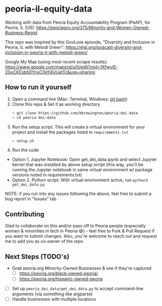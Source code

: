 # peoria-il-equity-data

Working with data from Peoria Equity Accountability Program (PeAP), for Peoria, IL (US): https://peoriagov.org/375/Minority-and-Women-Owned-Business-Regist

This repo was inspired by this GovLove episode, "Diversity and Inclusion in Peoria, IL with Melodi Green": https://elgl.org/podcast-diversity-and-inclusion-in-peoria-il-with-melodi-green/

Google My Map (using most recent scrape results): https://www.google.com/maps/d/u/0/edit?mid=1XfwyjE-2GxCKEsbhDYnsC0eY4UUetTc&usp=sharing

## How to run it yourself

1. Open a command line (Mac: Terminal, Windows: [git bash](https://gitforwindows.org/))
2. Clone this repo & Set it as working directory
    ```bash
    > git clone https://github.com/bbrewington/peoria-dei-data
    > cd peoria-dei-data
    ```
3. Run the setup script.  This will create a virtual environment for your project and install the packages listed in `requirements.txt`
   ```bash
   > setup.sh
   ```
4. Run the code
  - Option 1, Jupyter Notebook: Open get_dei_data.ipynb and select Jupyter kernel that was installed by above setup script (this way, you'll be running the Jupyter notebook in same virtual environment w/ package versions noted in requirements.txt)
  - Option 2, Python script: With virtual environment active, run `python3 get_dei_data.py`

NOTE: if you run into any issues following the above, feel free to submit a bug report in "Issues" tab

## Contributing

Glad to collaborate on this and/or pass off to Peoria people (especially women & minorities in tech in Peoria :smile:) - feel free to Fork & Pull Request if you want to submit changes.  Also, you're welcome to reach out and request me to add you as co-owner of the repo

## Next Steps (TODO's)

- Grab peoria.org Minority-Owned Businesses & see if they're captured
  - [ ] https://peoria.org/black-owned-peoria/
  - [ ] https://peoria.org/hispanic-owned-peoria
- [ ] Set up `peoria_dei_data/get_dei_data.py` to accept command-line arguments (via something like argparse)
- [ ] Handle businesses with multiple locations

